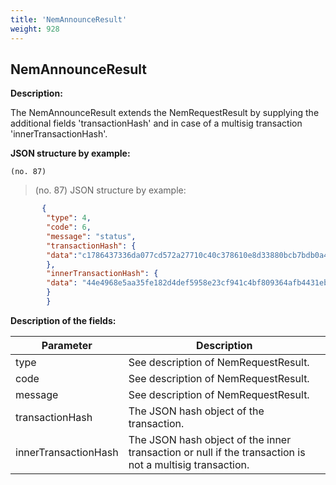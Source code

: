 ```yaml
---
title: 'NemAnnounceResult'
weight: 928
---
```


 
## NemAnnounceResult 
**Description:**
 
The NemAnnounceResult extends the NemRequestResult by supplying the additional fields 'transactionHash' and in case of a multisig transaction 'innerTransactionHash'.

 
**JSON structure by example:**

`(no. 87) `

>    (no. 87) JSON structure by example:

 
```json
       {
        "type": 4,
        "code": 6,
        "message": "status",
        "transactionHash": {
        "data":"c1786437336da077cd572a27710c40c378610e8d33880bcb7bdb0a42e3d35586"
        },
        "innerTransactionHash": {
        "data": "44e4968e5aa35fe182d4def5958e23cf941c4bf809364afb4431ebbf6a18c039"
        }
        }
``` 
**Description of the fields:**
 

| Parameter | Description |
|------|------|
| type |  See description of NemRequestResult. |
| code |  See description of NemRequestResult. |
| message |  See description of NemRequestResult. |
| transactionHash |  The JSON hash object of the transaction. |
| innerTransactionHash |  The JSON hash object of the inner transaction or null if the transaction is not a multisig transaction. |

 
